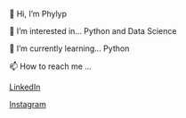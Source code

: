 👋 Hi, I’m Phylyp

👀 I’m interested in...
			Python and Data Science

🌱 I’m currently learning...
			Python

📫 How to reach me ...
			
<a href=https://www.linkedin.com/in/phylyp-cavalcante-091637178/>LinkedIn</a>
			
<a href=https://www.instagram.com/kh4r00n/>Instagram</a>

<!---
kh4r00n/kh4r00n is a ✨ special ✨ repository because its `README.md` (this file) appears on your GitHub profile.
You can click the Preview link to take a look at your changes.
--->
